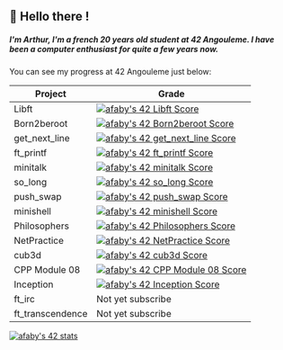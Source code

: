 
## 👋 Hello there !
##### I'm Arthur, I'm a french 20 years old student at 42 Angouleme. I have been a computer enthusiast for quite a few years now.
You can see my progress at 42 Angouleme just below:


|Project|Grade|
|-|-|
|Libft|[![afaby's 42 Libft Score](https://badge42.vercel.app/api/v2/cld4hja8e00250gl71k4xerqt/project/2544282)](https://github.com/JaeSeoKim/badge42)|
|Born2beroot|[![afaby's 42 Born2beroot Score](https://badge42.vercel.app/api/v2/cld4hja8e00250gl71k4xerqt/project/2556408)](https://github.com/JaeSeoKim/badge42)|
|get_next_line|[![afaby's 42 get_next_line Score](https://badge42.vercel.app/api/v2/cld4hja8e00250gl71k4xerqt/project/2556422)](https://github.com/JaeSeoKim/badge42)|
|ft_printf|[![afaby's 42 ft_printf Score](https://badge42.vercel.app/api/v2/cld4hja8e00250gl71k4xerqt/project/2556899)](https://github.com/JaeSeoKim/badge42)|
|minitalk|[![afaby's 42 minitalk Score](https://badge42.vercel.app/api/v2/cld4hja8e00250gl71k4xerqt/project/2579578)](https://github.com/JaeSeoKim/badge42)|
|so_long|[![afaby's 42 so_long Score](https://badge42.vercel.app/api/v2/cld4hja8e00250gl71k4xerqt/project/2587401)](https://github.com/JaeSeoKim/badge42)|
|push_swap|[![afaby's 42 push_swap Score](https://badge42.vercel.app/api/v2/cld4hja8e00250gl71k4xerqt/project/2601388)](https://github.com/JaeSeoKim/badge42)|
|minishell|[![afaby's 42 minishell Score](https://badge42.vercel.app/api/v2/cld4hja8e00250gl71k4xerqt/project/2616879)](https://github.com/JaeSeoKim/badge42)|
|Philosophers|[![afaby's 42 Philosophers Score](https://badge42.vercel.app/api/v2/cld4hja8e00250gl71k4xerqt/project/2625535)](https://github.com/JaeSeoKim/badge42)|
|NetPractice|[![afaby's 42 NetPractice Score](https://badge42.vercel.app/api/v2/cld4hja8e00250gl71k4xerqt/project/2873207)](https://github.com/JaeSeoKim/badge42)|
|cub3d|[![afaby's 42 cub3d Score](https://badge42.vercel.app/api/v2/cld4hja8e00250gl71k4xerqt/project/2892199)](https://github.com/JaeSeoKim/badge42)|
|CPP Module 08|[![afaby's 42 CPP Module 08 Score](https://badge42.vercel.app/api/v2/cld4hja8e00250gl71k4xerqt/project/2940786)](https://github.com/JaeSeoKim/badge42)|
|Inception|[![afaby's 42 Inception Score](https://badge42.vercel.app/api/v2/cld4hja8e00250gl71k4xerqt/project/2942782)](https://github.com/JaeSeoKim/badge42)|
|ft_irc|Not yet subscribe|
|ft_transcendence|Not yet subscribe|

[![afaby's 42 stats](https://badge42.vercel.app/api/v2/cld4hja8e00250gl71k4xerqt/stats?cursusId=21&coalitionId=220)](https://github.com/JaeSeoKim/badge42)

